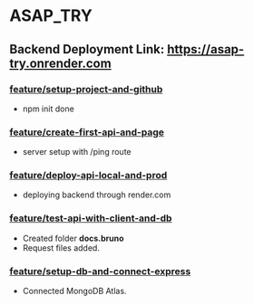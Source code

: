 # ASAP_TRY

## Backend Deployment Link: https://asap-try.onrender.com

### [feature/setup-project-and-github](https://github.com/Inquisitiveshri34/ASAP_TRY/tree/feature/setup-project-and-github)
- npm init done

### [feature/create-first-api-and-page](https://github.com/Inquisitiveshri34/ASAP_TRY/tree/feature/create-first-api-and-page)
- server setup with /ping route

### [feature/deploy-api-local-and-prod](https://github.com/Inquisitiveshri34/ASAP_TRY/tree/feature/deploy-api-local-and-prod)
- deploying backend through render.com

### [feature/test-api-with-client-and-db](https://github.com/Inquisitiveshri34/ASAP_TRY/tree/feature/test-api-with-client-and-db)
- Created folder **docs.bruno**
- Request files added.

### [feature/setup-db-and-connect-express](https://github.com/Inquisitiveshri34/ASAP_TRY/tree/feature/setup-db-and-connect-express)
- Connected MongoDB Atlas.
